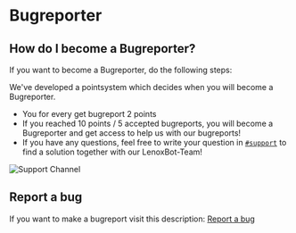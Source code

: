 # Bugreporter

## How do I become a Bugreporter?

If you want to become a Bugreporter, do the following steps:

We've developed a pointsystem which decides when you will become a Bugreporter.

* You for every get bugreport 2 points
* If you reached 10 points / 5 accepted bugreports, you will become a Bugreporter and get access to help us with our bugreports!
* If you have any questions, feel free to write your question in [`#support`](https://discord.gg/UvEYm76) to find a solution together with our LenoxBot-Team!

![Support Channel](https://i.imgur.com/puGoD0s.png)

## Report a bug

If you want to make a bugreport visit this description: [Report a bug](https://docs.lenoxbot.com/General%20FAQ/Help/Report%20a%20Bug/)

